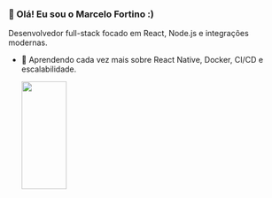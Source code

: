 ### 👋 Olá! Eu sou o Marcelo Fortino :)
Desenvolvedor full-stack focado em React, Node.js e integrações modernas.

- 🌱 Aprendendo cada vez mais sobre React Native, Docker, CI/CD e escalabilidade.

  <img width="41%" height="195px" src="https://github-readme-stats.vercel.app/api/top-langs/?username=MarceloFortinoDEV&layout=compact&hide_border=true&title_color=000000&text_color=000000&bg_color=fff" />
